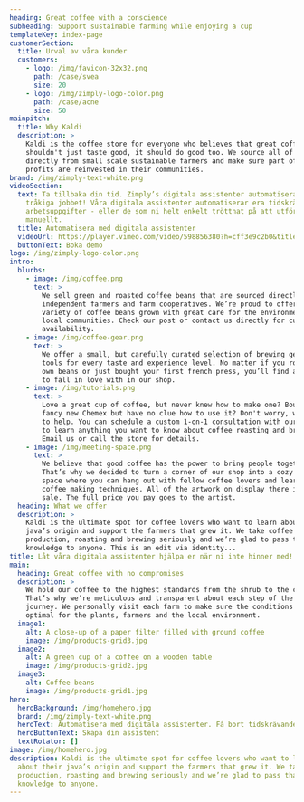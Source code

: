 ```yaml
---
heading: Great coffee with a conscience
subheading: Support sustainable farming while enjoying a cup
templateKey: index-page
customerSection:
  title: Urval av våra kunder
  customers:
    - logo: /img/favicon-32x32.png
      path: /case/svea
      size: 20
    - logo: /img/zimply-logo-color.png
      path: /case/acne
      size: 50
mainpitch:
  title: Why Kaldi
  description: >
    Kaldi is the coffee store for everyone who believes that great coffee
    shouldn't just taste good, it should do good too. We source all of our beans
    directly from small scale sustainable farmers and make sure part of the
    profits are reinvested in their communities.
brand: /img/zimply-text-white.png
videoSection:
  text: Ta tillbaka din tid. Zimply’s digitala assistenter automatiserar det
    tråkiga jobbet! Våra digitala assistenter automatiserar era tidskrävande
    arbetsuppgifter - eller de som ni helt enkelt tröttnat på att utföra
    manuellt.
  title: Automatisera med digitala assistenter
  videoUrl: https://player.vimeo.com/video/598856380?h=cff3e9c2b0&title=0&byline=0&portrait=0
  buttonText: Boka demo
logo: /img/zimply-logo-color.png
intro:
  blurbs:
    - image: /img/coffee.png
      text: >
        We sell green and roasted coffee beans that are sourced directly from
        independent farmers and farm cooperatives. We’re proud to offer a
        variety of coffee beans grown with great care for the environment and
        local communities. Check our post or contact us directly for current
        availability.
    - image: /img/coffee-gear.png
      text: >
        We offer a small, but carefully curated selection of brewing gear and
        tools for every taste and experience level. No matter if you roast your
        own beans or just bought your first french press, you’ll find a gadget
        to fall in love with in our shop.
    - image: /img/tutorials.png
      text: >
        Love a great cup of coffee, but never knew how to make one? Bought a
        fancy new Chemex but have no clue how to use it? Don't worry, we’re here
        to help. You can schedule a custom 1-on-1 consultation with our baristas
        to learn anything you want to know about coffee roasting and brewing.
        Email us or call the store for details.
    - image: /img/meeting-space.png
      text: >
        We believe that good coffee has the power to bring people together.
        That’s why we decided to turn a corner of our shop into a cozy meeting
        space where you can hang out with fellow coffee lovers and learn about
        coffee making techniques. All of the artwork on display there is for
        sale. The full price you pay goes to the artist.
  heading: What we offer
  description: >
    Kaldi is the ultimate spot for coffee lovers who want to learn about their
    java’s origin and support the farmers that grew it. We take coffee
    production, roasting and brewing seriously and we’re glad to pass that
    knowledge to anyone. This is an edit via identity...
title: Låt våra digitala assistenter hjälpa er när ni inte hinner med!
main:
  heading: Great coffee with no compromises
  description: >
    We hold our coffee to the highest standards from the shrub to the cup.
    That’s why we’re meticulous and transparent about each step of the coffee’s
    journey. We personally visit each farm to make sure the conditions are
    optimal for the plants, farmers and the local environment.
  image1:
    alt: A close-up of a paper filter filled with ground coffee
    image: /img/products-grid3.jpg
  image2:
    alt: A green cup of a coffee on a wooden table
    image: /img/products-grid2.jpg
  image3:
    alt: Coffee beans
    image: /img/products-grid1.jpg
hero:
  heroBackground: /img/homehero.jpg
  brand: /img/zimply-text-white.png
  heroText: Automatisera med digitala assistenter. Få bort tidskrävande arbetsuppgifter
  heroButtonText: Skapa din assistent
  textRotator: []
image: /img/homehero.jpg
description: Kaldi is the ultimate spot for coffee lovers who want to learn
  about their java’s origin and support the farmers that grew it. We take coffee
  production, roasting and brewing seriously and we’re glad to pass that
  knowledge to anyone.
---
```


